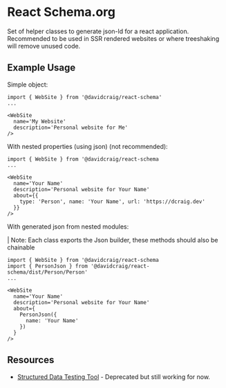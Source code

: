 # React Schema.org

Set of helper classes to generate json-ld for a react application.
Recommended to be used in SSR rendered websites or where treeshaking will remove unused code.


## Example Usage

Simple object:

    import { WebSite } from '@davidcraig/react-schema'
    ...

    <WebSite
      name='My Website'
      description='Personal website for Me'
    />

With nested properties (using json) (not recommended):

    import { WebSite } from '@davidcraig/react-schema
    ...

    <WebSite
      name='Your Name'
      description='Personal website for Your Name'
      about={{
        type: 'Person', name: 'Your Name', url: 'https://dcraig.dev'
      }}
    />

With generated json from nested modules:

| Note: Each class exports the Json builder, these methods should also be chainable

    import { WebSite } from '@davidcraig/react-schema
    import { PersonJson } from '@davidcraig/react-schema/dist/Person/Person'
    ...

    <WebSite
      name='Your Name'
      description='Personal website for Your Name'
      about={
        PersonJson({
          name: 'Your Name'
        })
      }
    />

## Resources

 - [Structured Data Testing Tool](https://search.google.com/structured-data/testing-tool/) - Deprecated but still working for now.
